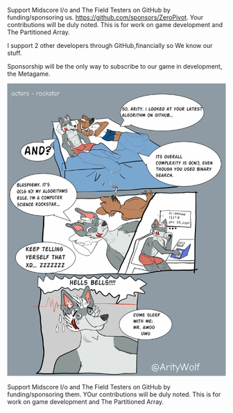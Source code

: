 Support Midscore I/o and The Field Testers on GitHub by funding/sponsoring us. https://github.com/sponsors/ZeroPivot. Your contributions will be duly noted. This is for work on game development and The Partitioned Array.

I support 2 other developers through GitHub,financially so We know our stuff. 

Sponsorship will be the only way to subscribe to our game in development, the Metagame. 

[![CSR](https://github.com/ZeroPivot/ZeroPivot/blob/main/rockstar.jpg)](https://github.com/ZeroPivot/ZeroPivot/blob/main/rockstar.jpg)

Support Midscore I/o and The Field Testers on GitHub by funding/sponsoring them. YOur contributions will be duly noted. This is for work on game development and The Partitioned Array.
